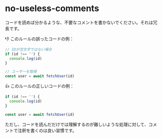# no-useless-comments

コードを読めば分かるような、不要なコメントを書かないでください。それは冗長です。

:thumbsdown: このルールの誤ったコードの例：

```ts
// IDが空文字ではない場合
if (id !== '') {
  console.log(id)
}
```

```ts
// ユーザーを取得
const user = await fetchUser(id)
```

:thumbsup: このルールの正しいコードの例：

```ts
if (id !== '') {
  console.log(id)
}
```

```ts
const user = await fetchUser(id)
```

ただし、コードを読んだだけでは理解するのが難しいような処理に対して、コメントで注釈を書くのは良い習慣です。
